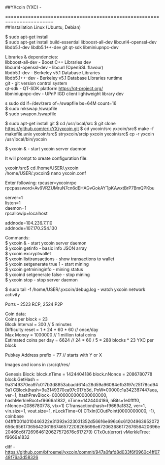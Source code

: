 ##YXcoin (YXC) - 

=======================================================================    
##Installation Linux (Ubuntu, Debian)

$ sudo apt-get install   
$ sudo apt-get install build-essential libboost-all-dev libcurl4-openssl-dev libdb5.1-dev libdb5.1++-dev git qt-sdk libminiupnpc-dev

Libraries & dependencies:   
libboost-all-dev - Boost C++ Libraries dev   
libcurl4-openssl-dev - libcurl (OpenSSL flavour)   
libdb5.1-dev - Berkeley v5.1 Database Libraries   
libdb5.1++-dev - Berkeley v5.1 Database Libraries runtime   
git - git version control system   
qt-sdk - QT-SDK platform  https://qt-project.org/    
libminiupnpc-dev - UPnP IGD client lightweight library dev   

s sudo dd if=/dev/zero of=/swapfile bs=64M count=16   
$ sudo mkswap /swapfile   
$ sudo swapon /swapfile   

 $ sudo apt-get install git
 $ cd /usr/local/src
 $ git clone https://github.com/erikYX/yxcoin.git
 $ cd yxcoin/src
 yxcoin/src$ make -f makefile.unix
 yxcoin/src$ stryxcoin/srcip yxcoin
 yxcoin/src$ cp -r yxcoin /usr/local/bin/yxcoin
 
 $ yxcoin & - start yxcoin server daemon   
 
It will prompt to xreate configuration file:   

yxcoin/src$ cd /home/USER/.yxcoin      
/home/USER/.yxcoin$ nano yxcoin.conf  

Enter following: 
rpcuser=yxcoinrpc   
rpcpassword=Av6VRZUMruN7cn6dEHAGvGokAYTpKAwxtBrP7BmQPKbu   
   
server=1   
listen=1   
daemon=1   
rpcallowip=localhost   
   
addnode=104.236.7.110   
addnode=107.170.254.130    


 Commands:   
 $ yxcoin & - start yxcoin server daemon   
 $ yxcoin getinfo - basic info JSON array   
 $ yxcoin excryptwallet <passphrase>   
 $ yxcoin listtransactions - show transactions to wallet   
 $ yxcoin setgenerate true 1 - start mining   
 $ yxcoin getmininginfo - mining status   
 $ yxcoind setgenerate false - stop mining   
 $ yxcoin stop - stop server daemon   
 
 $ sudo tail -f /home/USER/.yxcoin/debug.log - watch yxcoin network activity   
 
 
 
Ports - 2523 RCP, 2524 P2P   
  
Coin data:    
Coins per block = 23   
Block Interval = 300   // 5 minutes   
Difficulty reset  =  1 * 24 * 60 * 60 // once/day     
Max Money = 1000000 // 1 million total coins   
Estimated coins per day = 6624 // 24 * 60 / 5 = 288 blocks * 23 YXC per block   

Pubkey Address prefix = 77  // starts with Y or X  

Images and icons in  /src/qt/res/     

Genesis Block: 
block.nTime = 1424404186
block.nNonce = 2086780778
block.GetHash = 9a3149370ea97c017b3d8853abadd614c28d59a96084efb3f97c25178cd943a1
CBlock(hash=9a3149370ea97c017b3d, PoW=00000c1a342387447aea, ver=1, hashPrevBlock=00000000000000000000, hashMerkleRoot=f9669a1832, nTime=1424404186, nBits=1e0ffff0, nNonce=2086780778, vtx=1)
  CTransaction(hash=f9669a1832, ver=1, vin.size=1, vout.size=1, nLockTime=0)
    CTxIn(COutPoint(0000000000, -1), coinbase 04ffff001d010446322e31392e323031352d56616e696c6c61204963652072656c6561736564206166746572206265696e67206368617267656420696e20466c6f7269646120627572676c617279)
    CTxOut(error)
  vMerkleTree: f9669a1832
  
  
    
diff - https://github.com/bfroemel/yxcoin/commit/947a0fafd8d033f6f0960c4ff0748f76a3d58326   




